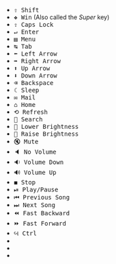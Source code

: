 

* <kbd>&#x21e7; Shift</kbd>
* <kbd>&#x2756; Win</kbd> (Also called the *Super* key)
* <kbd>&#x21ea; Caps Lock</kbd>
* <kbd>&#x21b5; Enter</kbd>
* <kbd>&#x25a4; Menu</kbd>
* <kbd>&#x21b9; Tab</kbd>
* <kbd>&#x2b05; Left Arrow</kbd>
* <kbd>&#x27a1; Right Arrow</kbd>
* <kbd>&#x2b06; Up Arrow</kbd>
* <kbd>&#x2b07; Down Arrow</kbd>
* <kbd>&#x232b; Backspace</kbd>
* <kbd>&#x263e; Sleep</kbd>
* <kbd>&#x2709; Mail</kbd>
* <kbd>&#x2302; Home</kbd>
* <kbd>&#x27f2; Refresh</kbd>
* <kbd>&#x1f50e; Search</kbd>
* <kbd>&#x1f505; Lower Brightness</kbd>
* <kbd>&#x1f506; Raise Brightness</kbd>
* <kbd>&#x1f507; Mute</kbd>
* <kbd>&#x1f508; No Volume</kbd>
* <kbd>&#x1f509; Volume Down</kbd>
* <kbd>&#x1f50a; Volume Up</kbd>
* <kbd>&#x25fc; Stop</kbd>
* <kbd>&#x23ef; Play/Pause</kbd>
* <kbd>&#x23ee; Previous Song</kbd>
* <kbd>&#x23ed; Next Song</kbd>
* <kbd>&#x23ea; Fast Backward</kbd>
* <kbd>&#x23e9; Fast Forward</kbd>
* <kbd>&#2732; Ctrl</kbd>
* <kbd></kbd>
* <kbd></kbd>
* <kbd></kbd>
